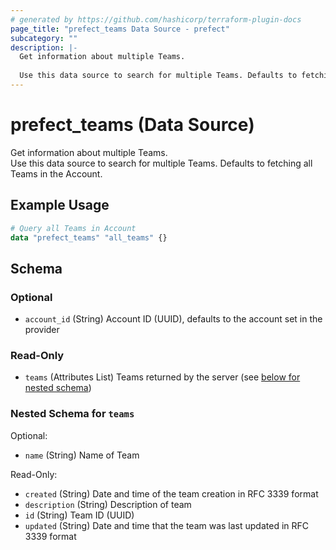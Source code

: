 ```yaml
---
# generated by https://github.com/hashicorp/terraform-plugin-docs
page_title: "prefect_teams Data Source - prefect"
subcategory: ""
description: |-
  Get information about multiple Teams.
  
  Use this data source to search for multiple Teams. Defaults to fetching all Teams in the Account.
---
```


# prefect_teams (Data Source)

Get information about multiple Teams.
<br>
Use this data source to search for multiple Teams. Defaults to fetching all Teams in the Account.

## Example Usage

```terraform
# Query all Teams in Account
data "prefect_teams" "all_teams" {}
```

<!-- schema generated by tfplugindocs -->
## Schema

### Optional

- `account_id` (String) Account ID (UUID), defaults to the account set in the provider

### Read-Only

- `teams` (Attributes List) Teams returned by the server (see [below for nested schema](#nestedatt--teams))

<a id="nestedatt--teams"></a>
### Nested Schema for `teams`

Optional:

- `name` (String) Name of Team

Read-Only:

- `created` (String) Date and time of the team creation in RFC 3339 format
- `description` (String) Description of team
- `id` (String) Team ID (UUID)
- `updated` (String) Date and time that the team was last updated in RFC 3339 format
